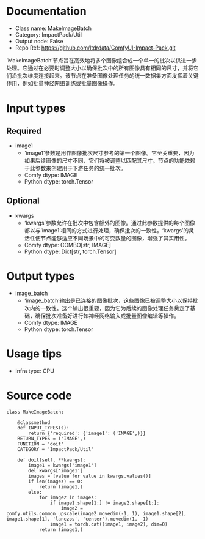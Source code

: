 # Documentation
- Class name: MakeImageBatch
- Category: ImpactPack/Util
- Output node: False
- Repo Ref: https://github.com/ltdrdata/ComfyUI-Impact-Pack.git

‘MakeImageBatch’节点旨在高效地将多个图像组合成一个单一的批次以供进一步处理。它通过在必要时调整大小以确保批次中的所有图像具有相同的尺寸，并将它们沿批次维度连接起来。该节点在准备图像处理任务的统一数据集方面发挥着关键作用，例如批量神经网络训练或批量图像操作。

# Input types
## Required
- image1
    - ‘image1’参数是用作图像批次尺寸参考的第一个图像。它至关重要，因为如果后续图像的尺寸不同，它们将被调整以匹配其尺寸。节点的功能依赖于此参数来创建用于下游任务的统一批次。
    - Comfy dtype: IMAGE
    - Python dtype: torch.Tensor
## Optional
- kwargs
    - ‘kwargs’参数允许在批次中包含额外的图像。通过此参数提供的每个图像都以与‘image1’相同的方式进行处理，确保批次的一致性。‘kwargs’的灵活性使节点能够适应不同场景中的可变数量的图像，增强了其实用性。
    - Comfy dtype: COMBO[str, IMAGE]
    - Python dtype: Dict[str, torch.Tensor]

# Output types
- image_batch
    - ‘image_batch’输出是已连接的图像批次，这些图像已被调整大小以保持批次内的一致性。这个输出很重要，因为它为后续的图像处理任务奠定了基础，确保批次准备好进行如神经网络输入或批量图像编辑等操作。
    - Comfy dtype: IMAGE
    - Python dtype: torch.Tensor

# Usage tips
- Infra type: CPU

# Source code
```
class MakeImageBatch:

    @classmethod
    def INPUT_TYPES(s):
        return {'required': {'image1': ('IMAGE',)}}
    RETURN_TYPES = ('IMAGE',)
    FUNCTION = 'doit'
    CATEGORY = 'ImpactPack/Util'

    def doit(self, **kwargs):
        image1 = kwargs['image1']
        del kwargs['image1']
        images = [value for value in kwargs.values()]
        if len(images) == 0:
            return (image1,)
        else:
            for image2 in images:
                if image1.shape[1:] != image2.shape[1:]:
                    image2 = comfy.utils.common_upscale(image2.movedim(-1, 1), image1.shape[2], image1.shape[1], 'lanczos', 'center').movedim(1, -1)
                image1 = torch.cat((image1, image2), dim=0)
            return (image1,)
```